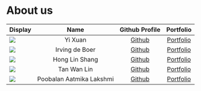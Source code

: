 # About us
| Display                                                                                                    |           Name           |                   Github Profile                    |           Portfolio           |
|------------------------------------------------------------------------------------------------------------|:------------------------:|:---------------------------------------------------:|:-----------------------------:|
| ![](https://via.placeholder.com/100.png?text=Photo)                                                        |         Yi Xuan          |            [Github](https://github.com/)            |  [Portfolio](team/yixuan.md)  |
| ![](https://via.placeholder.com/100.png?text=Photo)                                                        |      Irving de Boer      |      [Github](https://github.com/irving11119)       |  [Portfolio](team/irving.md)  |
| ![](https://avatars.githubusercontent.com/u/88550208?v=4)                                                  |      Hong Lin Shang      |      [Github](https://github.com/honglinshang)      | [Portfolio](team/honglinshang.md) |
| ![](https://avatars.githubusercontent.com/u/88520987?s=400&u=69b02ea49edff29734123eb1af79204cf2b77566&v=4) |       Tan Wan Lin        |       [Github](https://github.com/T-Wan-Lin)        |  [Portfolio](team/wanlin.md)  |
| ![](https://via.placeholder.com/100.png?text=Photo)                                                        | Poobalan Aatmika Lakshmi | [Github](https://github.com/PoobalanAatmikaLakshmi) | [Portfolio](team/aatmika.md)  |

